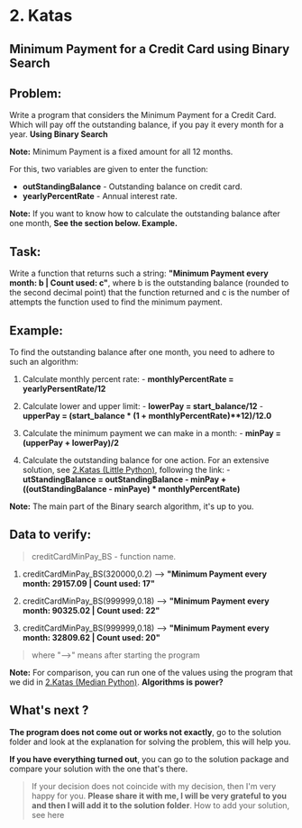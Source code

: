 # 2. Katas

## Minimum Payment for a Credit Card using Binary Search  

## Problem:

Write a program that considers the Minimum Payment for a Credit Card. Which will pay off the outstanding balance, if you pay it every month for a year. __Using Binary Search__

__Note:__ Minimum Payment is a fixed amount for all 12 months.

For this, two variables are given to enter the function:

 - __outStandingBalance__ - Outstanding balance on credit card.
 - __yearlyPercentRate__ - Annual interest rate.

__Note:__ If you want to know how to calculate the outstanding balance after one month, __See the section below. Example.__

## Task:

Write a function that returns such a string: __"Minimum Payment every month: b | Count used: c"__, where b is the outstanding balance (rounded to the second decimal point) that the function returned and c is the number of attempts the function used to find the minimum payment.

## Example:

To find the outstanding balance after one month, you need to adhere to such an algorithm:

  1. Calculate monthly percent rate:
    - __monthlyPercentRate = yearlyPersentRate/12__
  2. Calculate lower and upper limit:
    - __lowerPay = start_balance/12__
    - __upperPay = (start_balance * (1 + monthlyPercentRate)**12)/12.0__
  3. Calculate the minimum payment we can make in a month:
    - __minPay = (upperPay + lowerPay)/2__

  4. Calculate the outstanding balance for one action. For an extensive solution, see [2.Katas (Little Python)](https://github.com/gopjak36/pythonkata/tree/master/en/Python%20Katas/1.%20Little%20Python/2.%20Katas#example), following the link:
    - __utStandingBalance = outStandingBalance - minPay + ((outStandingBalance - minPaye) * monthlyPercentRate)__

__Note:__ The main part of the Binary search algorithm, it's up to you.

## Data to verify:

> creditCardMinPay_BS - function name.

1. creditCardMinPay_BS(320000,0.2) --> __"Minimum Payment every month: 29157.09 | Count used: 17"__

2. creditCardMinPay_BS(999999,0.18) --> __"Minimum Payment every month: 90325.02 | Count used: 22"__

3. creditCardMinPay_BS(999999,0.18) --> __"Minimum Payment every month: 32809.62 | Count used: 20"__

> where "-->" means after starting the program

__Note:__ For comparison, you can run one of the values using the program that we did in [2.Katas (Median Python)](https://github.com/gopjak36/pythonkata/tree/master/en/Python%20Katas/2.%20Median%20Python/2.%20Katas). __Algorithms is power?__

## What's next ?

__The program does not come out or works not exactly__, go to the solution folder and look at the explanation for solving the problem, this will help you.

__If you have everything turned out__, you can go to the solution package and compare your solution with the one that's there.

> If your decision does not coincide with my decision, then I'm very happy for you. __Please share it with me, I will be very grateful to you and then I will add it to the solution folder__. How to add your solution, see here
